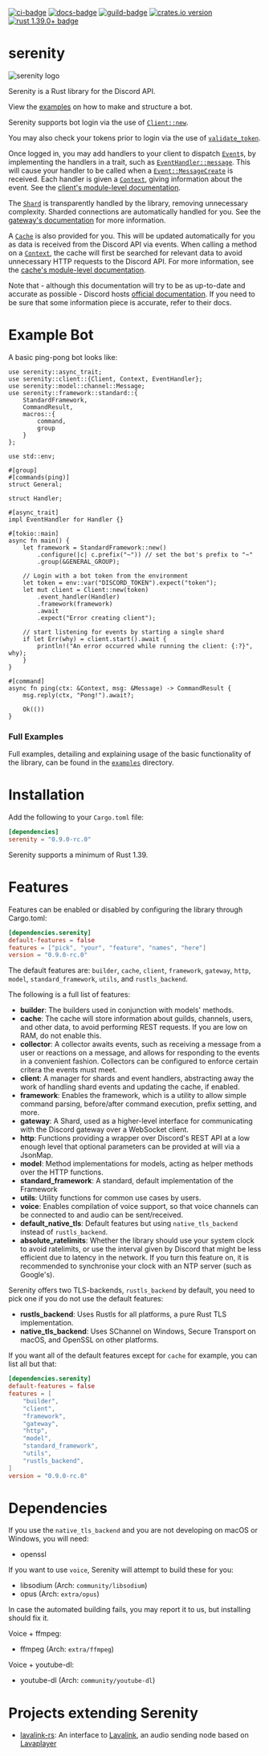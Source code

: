 [![ci-badge][]][ci] [![docs-badge][]][docs] [![guild-badge][]][guild] [![crates.io version]][crates.io link] [![rust 1.39.0+ badge]][rust 1.39.0+ link]

# serenity

![serenity logo][logo]

Serenity is a Rust library for the Discord API.

View the [examples] on how to make and structure a bot.

Serenity supports bot login via the use of [`Client::new`].

You may also check your tokens prior to login via the use of
[`validate_token`].

Once logged in, you may add handlers to your client to dispatch [`Event`]s,
by implementing the handlers in a trait, such as [`EventHandler::message`].
This will cause your handler to be called when a [`Event::MessageCreate`] is
received. Each handler is given a [`Context`], giving information about the
event. See the [client's module-level documentation].

The [`Shard`] is transparently handled by the library, removing
unnecessary complexity. Sharded connections are automatically handled for
you. See the [gateway's documentation][gateway docs] for more information.

A [`Cache`] is also provided for you. This will be updated automatically for
you as data is received from the Discord API via events. When calling a
method on a [`Context`], the cache will first be searched for relevant data
to avoid unnecessary HTTP requests to the Discord API. For more information,
see the [cache's module-level documentation][cache docs].

Note that - although this documentation will try to be as up-to-date and
accurate as possible - Discord hosts [official documentation][discord docs]. If
you need to be sure that some information piece is accurate, refer to their
docs.

# Example Bot

A basic ping-pong bot looks like:

```rust,ignore
use serenity::async_trait;
use serenity::client::{Client, Context, EventHandler};
use serenity::model::channel::Message;
use serenity::framework::standard::{
    StandardFramework,
    CommandResult,
    macros::{
        command,
        group
    }
};

use std::env;

#[group]
#[commands(ping)]
struct General;

struct Handler;

#[async_trait]
impl EventHandler for Handler {}

#[tokio::main]
async fn main() {
    let framework = StandardFramework::new()
        .configure(|c| c.prefix("~")) // set the bot's prefix to "~"
        .group(&GENERAL_GROUP);

    // Login with a bot token from the environment
    let token = env::var("DISCORD_TOKEN").expect("token");
    let mut client = Client::new(token)
        .event_handler(Handler)
        .framework(framework)
        .await
        .expect("Error creating client");

    // start listening for events by starting a single shard
    if let Err(why) = client.start().await {
        println!("An error occurred while running the client: {:?}", why);
    }
}

#[command]
async fn ping(ctx: &Context, msg: &Message) -> CommandResult {
    msg.reply(ctx, "Pong!").await?;

    Ok(())
}
```

### Full Examples

Full examples, detailing and explaining usage of the basic functionality of the
library, can be found in the [`examples`] directory.

# Installation

Add the following to your `Cargo.toml` file:

```toml
[dependencies]
serenity = "0.9.0-rc.0"
```

Serenity supports a minimum of Rust 1.39.

# Features

Features can be enabled or disabled by configuring the library through
Cargo.toml:

```toml
[dependencies.serenity]
default-features = false
features = ["pick", "your", "feature", "names", "here"]
version = "0.9.0-rc.0"
```

The default features are: `builder`, `cache`, `client`, `framework`, `gateway`,
`http`, `model`, `standard_framework`, `utils`, and `rustls_backend`.

The following is a full list of features:

- **builder**: The builders used in conjunction with models' methods.
- **cache**: The cache will store information about guilds, channels, users, and
other data, to avoid performing REST requests. If you are low on RAM, do not
enable this.
- **collector**: A collector awaits events, such as receiving a message from a user or reactions on a message, and allows for responding to the events in a convenient fashion. Collectors can be configured to enforce certain critera the events must meet.
- **client**: A manager for shards and event handlers, abstracting away the
work of handling shard events and updating the cache, if enabled.
- **framework**: Enables the framework, which is a utility to allow simple
command parsing, before/after command execution, prefix setting, and more.
- **gateway**: A Shard, used as a higher-level interface for communicating with
the Discord gateway over a WebSocket client.
- **http**: Functions providing a wrapper over Discord's REST API at a low
enough level that optional parameters can be provided at will via a JsonMap.
- **model**: Method implementations for models, acting as helper methods over
the HTTP functions.
- **standard_framework**: A standard, default implementation of the Framework
- **utils**: Utility functions for common use cases by users.
- **voice**: Enables compilation of voice support, so that voice channels can be
connected to and audio can be sent/received.
- **default_native_tls**: Default features but using `native_tls_backend`
instead of `rustls_backend`.
- **absolute_ratelimits**: Whether the library should use your system clock to avoid
ratelimits, or use the interval given by Discord that might be less efficient
due to latency in the network. If you turn this feature on, it is recommended to
synchronise your clock with an NTP server (such as Google's).

Serenity offers two TLS-backends, `rustls_backend` by default, you need to pick
one if you do not use the default features:

- **rustls_backend**: Uses Rustls for all platforms, a pure Rust
TLS implementation.
- **native_tls_backend**: Uses SChannel on Windows, Secure Transport on macOS,
and OpenSSL on other platforms.


If you want all of the default features except for `cache` for example, you can
list all but that:

```toml
[dependencies.serenity]
default-features = false
features = [
    "builder",
    "client",
    "framework",
    "gateway",
    "http",
    "model",
    "standard_framework",
    "utils",
    "rustls_backend",
]
version = "0.9.0-rc.0"
```

# Dependencies

If you use the `native_tls_backend` and you are not developing on macOS or Windows, you will need:

- openssl

If you want to use `voice`, Serenity will attempt to build these for you:

- libsodium (Arch: `community/libsodium`)
- opus (Arch: `extra/opus`)

In case the automated building fails, you may report it to us, but installing should fix it.

Voice + ffmpeg:

- ffmpeg (Arch: `extra/ffmpeg`)

Voice + youtube-dl:

- youtube-dl (Arch: `community/youtube-dl`)

# Projects extending Serenity

- [lavalink-rs][project:lavalink-rs]: An interface to [Lavalink][repo:lavalink], an audio sending node based on [Lavaplayer][repo:lavaplayer]

[`Cache`]: https://docs.rs/serenity/*/serenity/cache/struct.Cache.html
[`Client::new`]: https://docs.rs/serenity/*/serenity/client/struct.Client.html#method.new
[`EventHandler::message`]: https://docs.rs/serenity/*/serenity/client/trait.EventHandler.html#method.message
[`Context`]: https://docs.rs/serenity/*/serenity/client/struct.Context.html
[`Event`]: https://docs.rs/serenity/*/serenity/model/event/enum.Event.html
[`Event::MessageCreate`]: https://docs.rs/serenity/*/serenity/model/event/enum.Event.html#variant.MessageCreatef
[`Shard`]: https://docs.rs/serenity/*/serenity/gateway/struct.Shard.html
[`examples`]: https://github.com/serenity-rs/serenity/blob/current/examples
[`rest`]: https://docs.rs/serenity/*/serenity/client/rest/index.html
[`validate_token`]: https://docs.rs/serenity/*/serenity/client/fn.validate_token.html
[cache docs]: https://docs.rs/serenity/*/serenity/cache/index.html
[ci]: https://dev.azure.com/serenity-org/serenity/_build?definitionId=1
[ci-badge]: https://img.shields.io/azure-devops/build/serenity-org/1ce9579e-03bc-499f-9302-4180a2dfec6f/1/next.svg?style=flat-square
[client's module-level documentation]: https://docs.rs/serenity/*/serenity/client/index.html
[crates.io link]: https://crates.io/crates/serenity
[crates.io version]: https://img.shields.io/crates/v/serenity.svg?style=flat-square
[discord docs]: https://discord.com/developers/docs/intro
[docs]: https://docs.rs/serenity
[docs-badge]: https://img.shields.io/badge/docs-online-5023dd.svg?style=flat-square
[examples]: https://github.com/serenity-rs/serenity/tree/current/examples
[gateway docs]: https://docs.rs/serenity/*/serenity/gateway/index.html
[guild]: https://discord.gg/9X7vCus
[guild-badge]: https://img.shields.io/discord/381880193251409931.svg?style=flat-square&colorB=7289DA
[project:lavalink-rs]: https://gitlab.com/nitsuga5124/lavalink-rs/
[repo:lavalink]: https://github.com/Frederikam/Lavalink
[repo:lavaplayer]: https://github.com/sedmelluq/lavaplayer
[logo]: https://raw.githubusercontent.com/serenity-rs/serenity/current/logo.png
[rust 1.39.0+ badge]: https://img.shields.io/badge/rust-1.39.0+-93450a.svg?style=flat-square
[rust 1.39.0+ link]: https://blog.rust-lang.org/2019/11/07/Rust-1.39.0.html
